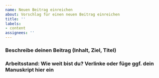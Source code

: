 ```yaml
---
name: Neuen Beitrag einreichen
about: Vorschlag für einen neuen Beitrag einreichen
title: ''
labels:
- content
assignees: ''
---
```

<!--
Bei Fragen, wende dich an die Q&A: https://github.com/tum-elaw/BayDiG-wiki/discussions/categories/q-a
-->
### Beschreibe deinen Beitrag (Inhalt, Ziel, Titel)


### Arbeitsstand: Wie weit bist du? Verlinke oder füge ggf. dein Manuskript hier ein

